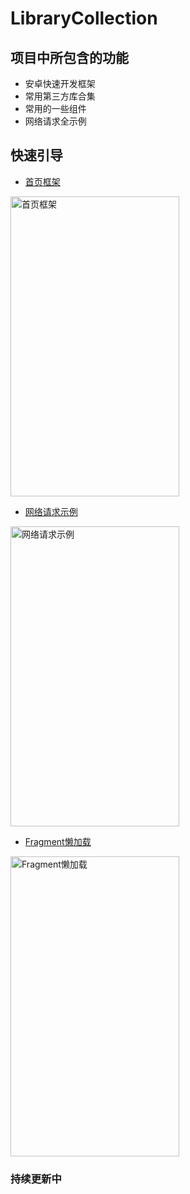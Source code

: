 # LibraryCollection

## 项目中所包含的功能
+ 安卓快速开发框架
+ 常用第三方库合集
+ 常用的一些组件
+ 网络请求全示例

 ## 快速引导 
 + [首页框架]( "https://github.com/manitozhang/LibraryCollection/blob/master/app/src/main/java/com/library/mainpage/MainPageActivity.java")

<img src="https://library-collection.oss-cn-beijing.aliyuncs.com/static/MainPage.png" width="270px" height="480px" alt="首页框架" align=center>

 + [网络请求示例]( "https://github.com/manitozhang/LibraryCollection/blob/master/app/src/main/java/com/library/http/HttpSampleActivity.java")

<img src="https://library-collection.oss-cn-beijing.aliyuncs.com/static/HttpSample.png" width="270px" height="480px" alt="网络请求示例" align=center>

 + [Fragment懒加载]( "https://github.com/manitozhang/LibraryCollection/blob/master/app/src/main/java/com/library/lazyload/LazyLoadActivity.java")

<img src="https://library-collection.oss-cn-beijing.aliyuncs.com/static/MainPage.png" width="270px" height="480px" alt="Fragment懒加载" align=center>


### 持续更新中
